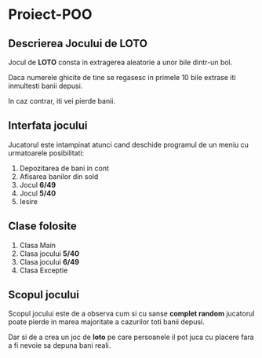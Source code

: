 # Proiect-POO

## Descrierea Jocului de LOTO

Jocul de **LOTO** consta in extragerea aleatorie a unor bile dintr-un bol.

Daca numerele ghicite de tine se regasesc in primele 10 bile extrase iti inmultesti banii depusi.

In caz contrar, iti vei pierde banii.

## Interfata jocului

Jucatorul este intampinat atunci cand deschide programul de un meniu cu urmatoarele posibilitati:

1. Depozitarea de bani in cont
2. Afisarea banilor din sold
3. Jocul **6/49**
4. Jocul **5/40**
5. Iesire

## Clase folosite

1. Clasa Main
2. Clasa jocului **5/40**
3. Clasa jocului **6/49**
4. Clasa Exceptie

## Scopul jocului

Scopul jocului este de a observa cum si cu sanse **complet random** jucatorul poate pierde in marea majoritate a cazurilor toti banii depusi.

Dar si de a crea un joc de **loto** pe care persoanele il pot juca cu placere fara a fi nevoie sa depuna bani reali.
